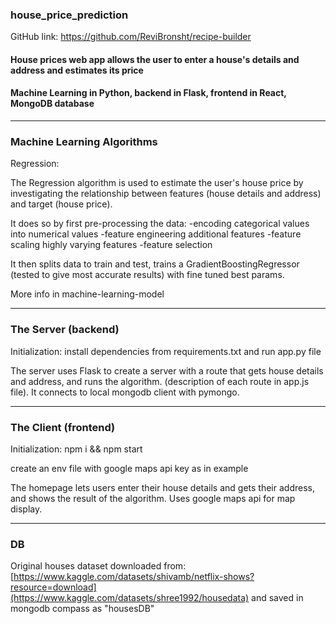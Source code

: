 ### house_price_prediction

GitHub link: https://github.com/ReviBronsht/recipe-builder

#### House prices web app allows the user to enter a house's details and address and estimates its price

#### Machine Learning in Python, backend in Flask, frontend in React, MongoDB database 
<hr>

### Machine Learning Algorithms

Regression:

The Regression algorithm is used to estimate the user's house price by investigating the relationship between features (house details and address) and target (house price).

It does so by first pre-processing the data:
-encoding categorical values into numerical values
-feature engineering additional features
-feature scaling highly varying features
-feature selection

It then splits data to train and test, trains a GradientBoostingRegressor (tested to give most accurate results) with fine tuned best params.

More info in machine-learning-model

<hr>

### The Server (backend)

Initialization: install dependencies from requirements.txt and run app.py file

The server uses Flask to create a server with a route that gets house details and address, and runs the algorithm. (description of each route in app.js file). 
It connects to local mongodb client with pymongo.

<hr>

### The Client (frontend)

Initialization: npm i && npm start

create an env file with google maps api key as in example

The homepage lets users enter their house details and gets their address, and shows the result of the algorithm. Uses google maps api for map display.

<hr>


### DB

Original houses dataset downloaded from: [https://www.kaggle.com/datasets/shivamb/netflix-shows?resource=download](https://www.kaggle.com/datasets/shree1992/housedata)
and saved in mongodb compass as "housesDB"
